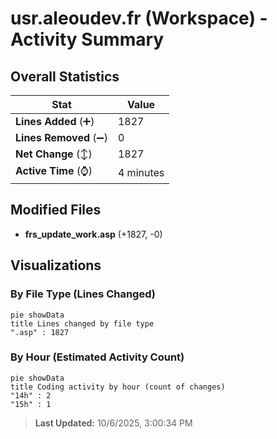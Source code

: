 # usr.aleoudev.fr (Workspace) - Activity Summary 

## Overall Statistics

| Stat                   | Value                                                             |
| ---------------------- | ----------------------------------------------------------------- |
| **Lines Added** (➕)   | 1827                                          |
| **Lines Removed** (➖) | 0                                        |
| **Net Change** (↕)    | 1827                |
| **Active Time** (⌚)   | 4 minutes |


## Modified Files
- **frs_update_work.asp** (+1827, -0)

## Visualizations

### By File Type (Lines Changed)

```mermaid
pie showData
title Lines changed by file type
".asp" : 1827
```

### By Hour (Estimated Activity Count)

```mermaid
pie showData
title Coding activity by hour (count of changes)
"14h" : 2
"15h" : 1
```


> **Last Updated:** 10/6/2025, 3:00:34 PM